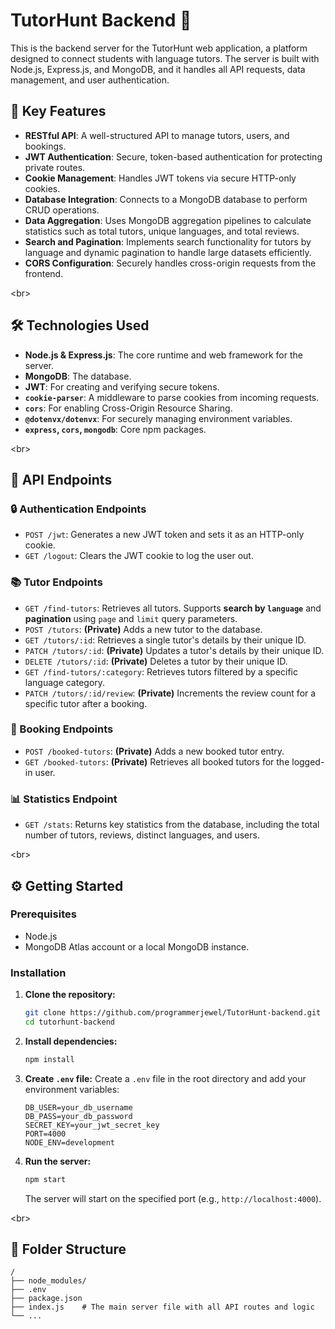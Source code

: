 # TutorHunt Backend 🎯

This is the backend server for the TutorHunt web application, a platform designed to connect students with language tutors. The server is built with Node.js, Express.js, and MongoDB, and it handles all API requests, data management, and user authentication.

## 🚀 Key Features

  * **RESTful API**: A well-structured API to manage tutors, users, and bookings.
  * **JWT Authentication**: Secure, token-based authentication for protecting private routes.
  * **Cookie Management**: Handles JWT tokens via secure HTTP-only cookies.
  * **Database Integration**: Connects to a MongoDB database to perform CRUD operations.
  * **Data Aggregation**: Uses MongoDB aggregation pipelines to calculate statistics such as total tutors, unique languages, and total reviews.
  * **Search and Pagination**: Implements search functionality for tutors by language and dynamic pagination to handle large datasets efficiently.
  * **CORS Configuration**: Securely handles cross-origin requests from the frontend.

\<br\>

## 🛠️ Technologies Used

  * **Node.js & Express.js**: The core runtime and web framework for the server.
  * **MongoDB**: The database.
  * **JWT**: For creating and verifying secure tokens.
  * **`cookie-parser`**: A middleware to parse cookies from incoming requests.
  * **`cors`**: For enabling Cross-Origin Resource Sharing.
  * **`@dotenvx/dotenvx`**: For securely managing environment variables.
  * **`express`, `cors`, `mongodb`**: Core npm packages.

\<br\>

## 📁 API Endpoints

### 🔒 Authentication Endpoints

  * `POST /jwt`: Generates a new JWT token and sets it as an HTTP-only cookie.
  * `GET /logout`: Clears the JWT cookie to log the user out.

### 📚 Tutor Endpoints

  * `GET /find-tutors`: Retrieves all tutors. Supports **search by `language`** and **pagination** using `page` and `limit` query parameters.
  * `POST /tutors`: **(Private)** Adds a new tutor to the database.
  * `GET /tutors/:id`: Retrieves a single tutor's details by their unique ID.
  * `PATCH /tutors/:id`: **(Private)** Updates a tutor's details by their unique ID.
  * `DELETE /tutors/:id`: **(Private)** Deletes a tutor by their unique ID.
  * `GET /find-tutors/:category`: Retrieves tutors filtered by a specific language category.
  * `PATCH /tutors/:id/review`: **(Private)** Increments the review count for a specific tutor after a booking.

### 📖 Booking Endpoints

  * `POST /booked-tutors`: **(Private)** Adds a new booked tutor entry.
  * `GET /booked-tutors`: **(Private)** Retrieves all booked tutors for the logged-in user.

### 📊 Statistics Endpoint

  * `GET /stats`: Returns key statistics from the database, including the total number of tutors, reviews, distinct languages, and users.

\<br\>

## ⚙️ Getting Started

### Prerequisites

  * Node.js
  * MongoDB Atlas account or a local MongoDB instance.

### Installation

1.  **Clone the repository:**
    ```bash
    git clone https://github.com/programmerjewel/TutorHunt-backend.git
    cd tutorhunt-backend
    ```
2.  **Install dependencies:**
    ```bash
    npm install
    ```
3.  **Create `.env` file:**
    Create a `.env` file in the root directory and add your environment variables:
    ```
    DB_USER=your_db_username
    DB_PASS=your_db_password
    SECRET_KEY=your_jwt_secret_key
    PORT=4000
    NODE_ENV=development
    ```
4.  **Run the server:**
    ```bash
    npm start
    ```
    The server will start on the specified port (e.g., `http://localhost:4000`).

\<br\>

## 📝 Folder Structure

```
/
├── node_modules/
├── .env
├── package.json
├── index.js    # The main server file with all API routes and logic
└── ...
```